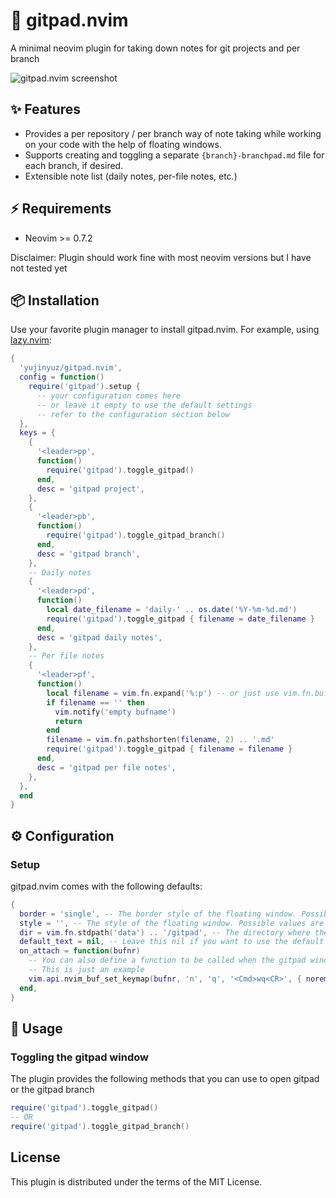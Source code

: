 # 📝 gitpad.nvim

A minimal neovim plugin for taking down notes for git projects and per branch

![gitpad.nvim screenshot](https://github.com/yujinyuz/gitpad.nvim/assets/10972027/516838f5-9e14-4177-9abc-6f71a4b7feac)

## ✨ Features
- Provides a per repository / per branch way of note taking while working on your code with the help
of floating windows.
- Supports creating and toggling a separate `{branch}-branchpad.md` file for each branch,
  if desired.
- Extensible note list (daily notes, per-file notes, etc.)

## ⚡️ Requirements
- Neovim >= 0.7.2

Disclaimer: Plugin should work fine with most neovim versions but I have not tested yet

## 📦 Installation

Use your favorite plugin manager to install gitpad.nvim. For example,
using [lazy.nvim](https://github.com/folke/lazy.nvim):

```lua
{
  'yujinyuz/gitpad.nvim',
  config = function()
    require('gitpad').setup {
      -- your configuration comes here
      -- or leave it empty to use the default settings
      -- refer to the configuration section below
  },
  keys = {
    {
      '<leader>pp',
      function()
        require('gitpad').toggle_gitpad()
      end,
      desc = 'gitpad project',
    },
    {
      '<leader>pb',
      function()
        require('gitpad').toggle_gitpad_branch()
      end,
      desc = 'gitpad branch',
    },
    -- Daily notes
    {
      '<leader>pd',
      function()
        local date_filename = 'daily-' .. os.date('%Y-%m-%d.md')
        require('gitpad').toggle_gitpad { filename = date_filename }
      end,
      desc = 'gitpad daily notes',
    },
    -- Per file notes
    {
      '<leader>pf',
      function()
        local filename = vim.fn.expand('%:p') -- or just use vim.fn.bufname()
        if filename == '' then
          vim.notify('empty bufname')
          return
        end
        filename = vim.fn.pathshorten(filename, 2) .. '.md'
        require('gitpad').toggle_gitpad { filename = filename }
      end,
      desc = 'gitpad per file notes',
    },
  },
  end
}
```

## ⚙︎ Configuration

### Setup

gitpad.nvim comes with the following defaults:

```lua
{
  border = 'single', -- The border style of the floating window. Possible values are `'single'`, `'double'`, `'shadow'`, `'rounded'`, and `''` (no border).
  style = '', -- The style of the floating window. Possible values are `'minimal'` (no line numbers, statusline, or sign column. See :help nvim_open_win() '), and `''` (default Neovim style).
  dir = vim.fn.stdpath('data') .. '/gitpad', -- The directory where the notes are stored. Possible value is a valid path ie '~/notes'
  default_text = nil, -- Leave this nil if you want to use the default text
  on_attach = function(bufnr)
    -- You can also define a function to be called when the gitpad window is opened, by setting the `on_attach` option:
    -- This is just an example
    vim.api.nvim_buf_set_keymap(bufnr, 'n', 'q', '<Cmd>wq<CR>', { noremap = true, silent = true })
  end,
}
```

## 🚀 Usage

### Toggling the gitpad window

The plugin provides the following methods that you can use to open gitpad or the gitpad branch

```lua
require('gitpad').toggle_gitpad()
-- OR
require('gitpad').toggle_gitpad_branch()
```

## License
This plugin is distributed under the terms of the MIT License.

